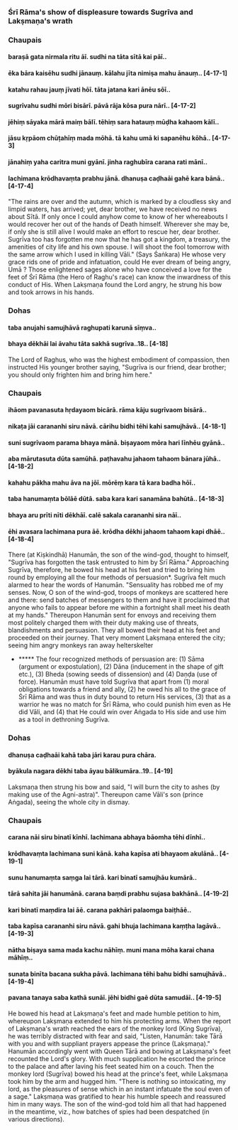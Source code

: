 ### Śrī Rāma's show of displeasure towards Sugrīva and Lakṣmaṇa's wrath

### Chaupais

#### baraṣā gata nirmala ritu āī. sudhi na tāta sītā kai pāī..
#### ēka bāra kaisēhu sudhi jānauṃ. kālahu jīta nimiṣa mahu ānauṃ.. [4-17-1]
#### katahu rahau jauṃ jīvati hōī. tāta jatana kari ānēu sōī..
#### sugrīvahu sudhi mōri bisārī. pāvā rāja kōsa pura nārī.. [4-17-2]
#### jēhiṃ sāyaka mārā maiṃ bālī. tēhiṃ sara hatauṃ mūḍha kahaom kālī..
#### jāsu kṛpāom chūṭahīṃ mada mōhā. tā kahu umā ki sapanēhu kōhā.. [4-17-3]
#### jānahiṃ yaha caritra muni gyānī. jinha raghubīra carana rati mānī..
#### lachimana krōdhavaṃta prabhu jānā. dhanuṣa caḍhaāi gahē kara bānā.. [4-17-4]

"The rains are over and the autumn, which is marked by a cloudless sky and limpid waters, has arrived; yet, dear brother, we have received no news about Sītā. If only once I could anyhow come to know of her whereabouts I would recover her out of the hands of Death himself. Wherever she may be, if only she is still alive I would make an effort to rescue her, dear brother. Sugrīva too has forgotten me now that he has got a kingdom, a treasury, the amenities of city life and his own spouse. I will shoot the fool tomorrow with the same arrow which I used in killing Vāli." (Says Śaṅkara) He whose very grace rids one of pride and infatuation, could He ever dream of being angry, Umā ? Those enlightened sages alone who have conceived a love for the feet of Śrī Rāma (the Hero of Raghu's race) can know the inwardness of this conduct of His. When Lakṣmaṇa found the Lord angry, he strung his bow and took arrows in his hands.

### Dohas

#### taba anujahi samujhāvā raghupati karunā sīṃva..
#### bhaya dēkhāi lai āvahu tāta sakhā sugrīva..18.. [4-18]

The Lord of Raghus, who was the highest embodiment of compassion, then instructed His younger brother saying, "Sugrīva is our friend, dear brother; you should only frighten him and bring him here."

### Chaupais

#### ihāom pavanasuta hṛdayaom bicārā. rāma kāju sugrīvaom bisārā..
#### nikaṭa jāi carananhi siru nāvā. cārihu bidhi tēhi kahi samujhāvā.. [4-18-1]
#### suni sugrīvaom parama bhaya mānā. biṣayaom mōra hari līnhēu gyānā..
#### aba mārutasuta dūta samūhā. paṭhavahu jahaom tahaom bānara jūhā.. [4-18-2]
#### kahahu pākha mahu āva na jōī. mōrēṃ kara tā kara badha hōī..
#### taba hanumaṃta bōlāē dūtā. saba kara kari sanamāna bahūtā.. [4-18-3]
#### bhaya aru prīti nīti dēkhāī. calē sakala carananhi sira nāī..
#### ēhi avasara lachimana pura āē. krōdha dēkhi jahaom tahaom kapi dhāē.. [4-18-4]

There (at Kiṣkindhā) Hanumān, the son of the wind-god, thought to himself, "Sugrīva has forgotten the task entrusted to him by Śrī Rāma." Approaching Sugrīva, therefore, he bowed his head at his feet and tried to bring him round by employing all the four methods of persuasion*. Sugrīva felt much alarmed to hear the words of Hanumān. "Sensuality has robbed me of my senses. Now, O son of the wind-god, troops of monkeys are scattered here and there: send batches of messengers to them and have it proclaimed that anyone who fails to appear before me within a fortnight shall meet his death at my hands." Thereupon Hanumān sent for envoys and receiving them most politely charged them with their duty making use of threats, blandishments and persuasion. They all bowed their head at his feet and proceeded on their journey. That very moment Lakṣmaṇa entered the city; seeing him angry monkeys ran away helterskelter

- ***** The four recognized methods of persuasion are: (1) Sāma (argument or expostulation), (2) Dāna (inducement in the shape of gift etc.), (3) Bheda (sowing seeds of dissension) and (4) Daṇḍa (use of force). Hanumān must have told Sugrīva that apart from (1) moral obligations towards a friend and ally, (2) he owed his all to the grace of Śrī Rāma and was thus in duty bound to return His services, (3) that as a warrior he was no match for Śrī Rāma, who could punish him even as He did Vāli, and (4) that He could win over Aṅgada to His side and use him as a tool in dethroning Sugrīva.

### Dohas

#### dhanuṣa caḍhaāi kahā taba jāri karau pura chāra.
#### byākula nagara dēkhi taba āyau bālikumāra..19.. [4-19]

Lakṣmaṇa then strung his bow and said, "I will burn the city to ashes (by making use of the Agni-astra)". Thereupon came Vāli's son (prince Aṅgada), seeing the whole city in dismay.

### Chaupais

#### carana nāi siru binatī kīnhī. lachimana abhaya bāomha tēhi dīnhī..
#### krōdhavaṃta lachimana suni kānā. kaha kapīsa ati bhayaom akulānā.. [4-19-1]
#### sunu hanumaṃta saṃga lai tārā. kari binatī samujhāu kumārā..
#### tārā sahita jāi hanumānā. carana baṃdi prabhu sujasa bakhānā.. [4-19-2]
#### kari binatī maṃdira lai āē. carana pakhāri palaomga baiṭhāē..
#### taba kapīsa carananhi siru nāvā. gahi bhuja lachimana kaṃṭha lagāvā.. [4-19-3]
#### nātha biṣaya sama mada kachu nāhīṃ. muni mana mōha karai chana māhīṃ..
#### sunata binīta bacana sukha pāvā. lachimana tēhi bahu bidhi samujhāvā.. [4-19-4]
#### pavana tanaya saba kathā sunāī. jēhi bidhi gaē dūta samudāī.. [4-19-5]

He bowed his head at Lakṣmaṇa's feet and made humble petition to him, whereupon Lakṣmaṇa extended to him his protecting arms. When the report of Lakṣmaṇa's wrath reached the ears of the monkey lord (King Sugrīva), he was terribly distracted with fear and said, "Listen, Hanumān: take Tārā with you and with suppliant prayers appease the prince (Lakṣmaṇa)." Hanumān accordingly went with Queen Tārā and bowing at Lakṣmaṇa's feet recounted the Lord's glory. With much supplication he escorted the prince to the palace and after laving his feet seated him on a couch. Then the monkey lord (Sugrīva) bowed his head at the prince's feet, while Lakṣmaṇa took him by the arm and hugged him. "There is nothing so intoxicating, my lord, as the pleasures of sense which in an instant infatuate the soul even of a sage." Lakṣmaṇa was gratified to hear his humble speech and reassured him in many ways. The son of the wind-god told him all that had happened in the meantime, viz., how batches of spies had been despatched (in various directions).
